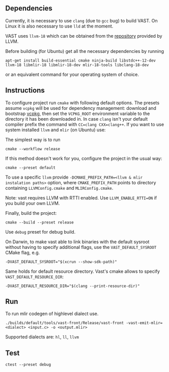 
## Dependencies

Currently, it is necessary to use `clang` (due to `gcc` bug) to build VAST. On Linux it is also necessary to use `lld` at the moment.

VAST uses `llvm-18` which can be obtained from the [repository](https://apt.llvm.org/) provided by LLVM.

Before building (for Ubuntu) get all the necessary dependencies by running
```
apt-get install build-essential cmake ninja-build libstdc++-12-dev llvm-18 libmlir-18 libmlir-18-dev mlir-18-tools libclang-18-dev
```
or an equivalent command for your operating system of choice.

## Instructions

To configure project run `cmake` with following default options.
The presets assume `vcpkg` will be used for dependency management: download and bootstrap [vcpkg](https://github.com/microsoft/vcpkg), then set the `VCPKG_ROOT` environment variable to the directory it has been downloaded in.
In case `clang` isn't your default compiler prefix the command with `CC=clang CXX=clang++`.
If you want to use system installed `llvm` and `mlir` (on Ubuntu) use:

The simplest way is to run

```
cmake --workflow release
```

If this method doesn't work for you, configure the project in the usual way:

```
cmake --preset default
```

To use a specific `llvm` provide `-DCMAKE_PREFIX_PATH=<llvm & mlir instalation paths>` option, where `CMAKE_PREFIX_PATH` points to directory containing `LLVMConfig.cmake` and `MLIRConfig.cmake`.

Note: vast requires LLVM with RTTI enabled. Use `LLVM_ENABLE_RTTI=ON` if you build your own LLVM.


Finally, build the project:

```
cmake --build --preset release
```

Use `debug` preset for debug build.

On Darwin, to make vast able to link binaries with the default sysroot without
having to specify additional flags, use the `VAST_DEFAULT_SYSROOT` CMake flag, e.g.
```
-DVAST_DEFAULT_SYSROOT="$(xcrun --show-sdk-path)"
```

Same holds for default resource directory. Vast's cmake allows to specify `VAST_DEFAULT_RESOURCE_DIR`:
```
-DVAST_DEFAULT_RESOURCE_DIR="$(clang --print-resource-dir)"
```

## Run

To run mlir codegen of highlevel dialect use.

```
./builds/default/tools/vast-front/Release/vast-front -vast-emit-mlir=<dialect> <input.c> -o <output.mlir>
```

Supported dialects are: `hl`, `ll`, `llvm`

## Test

```
ctest --preset debug
```
